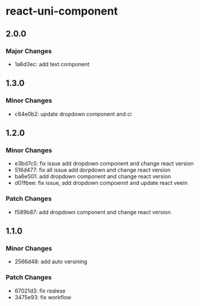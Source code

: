 # react-uni-component

## 2.0.0

### Major Changes

- 1a6d3ec: add text component

## 1.3.0

### Minor Changes

- c84e0b2: update dropdown component and ci

## 1.2.0

### Minor Changes

- e3bd7c5: fix issue add dropdown component and change react version
- 516d477: fix all issue add dorpdown and change react version
- ba6e501: add dropdown component and change react version
- d01fbee: fix issue, add dropdown compoennt and update react veein

### Patch Changes

- f589b87: add dropdown component and change react version

## 1.1.0

### Minor Changes

- 2566d48: add auto versining

### Patch Changes

- 67021d3: fix realese
- 3475e93: fix workflow
